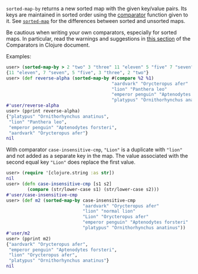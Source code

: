 `sorted-map-by` returns a new sorted map with the given key/value
pairs.  Its keys are maintained in sorted order using the
[comparator][ComparatorsInClojure] function given to it.  See
[`sorted-map`][doc-sorted-map] for the differences between sorted and
unsorted maps.

[ComparatorsInClojure]: https://github.com/jafingerhut/thalia/blob/master/doc/other-topics/comparators.md
[doc-sorted-map]: https://github.com/jafingerhut/thalia/blob/master/doc/project-docs/clojure.core-1.5.1/clojure.core/sorted-map.md

Be cautious when writing your own comparators, especially for sorted
maps.  In particular, read the warnings and suggestions in [this
section][ComparatorsInClojureSortedSets] of the Comparators in Clojure
document.

[ComparatorsInClojureSortedSets]: https://github.com/jafingerhut/thalia/blob/master/doc/other-topics/comparators.md#comparators-for-sorted-sets-and-maps-are-easy-to-get-wrong

Examples:

```clojure
user> (sorted-map-by > 2 "two" 3 "three" 11 "eleven" 5 "five" 7 "seven")
{11 "eleven", 7 "seven", 5 "five", 3 "three", 2 "two"}
user> (def reverse-alpha (sorted-map-by #(compare %2 %1)
                                        "aardvark" "Orycteropus afer"
                                        "lion" "Panthera leo"
                                        "emperor penguin" "Aptenodytes forsteri"
                                        "platypus" "Ornithorhynchus anatinus"))
#'user/reverse-alpha
user> (pprint reverse-alpha)
{"platypus" "Ornithorhynchus anatinus",
 "lion" "Panthera leo",
 "emperor penguin" "Aptenodytes forsteri",
 "aardvark" "Orycteropus afer"}
nil
```

With comparator `case-insensitive-cmp`, `"Lion"` is a duplicate with
`"lion"` and not added as a separate key in the map.  The value
associated with the second equal key `"Lion"` does replace the first
value.

```clojure
user> (require '[clojure.string :as str])
nil
user> (defn case-insensitive-cmp [s1 s2]
        (compare (str/lower-case s1) (str/lower-case s2)))
#'user/case-insensitive-cmp
user> (def m2 (sorted-map-by case-insensitive-cmp
                             "aardvark" "Orycteropus afer"
                             "lion" "normal lion"
                             "Lion" "Orycteropus afer"
                             "emperor penguin" "Aptenodytes forsteri"
                             "platypus" "Ornithorhynchus anatinus"))
#'user/m2
user> (pprint m2)
{"aardvark" "Orycteropus afer",
 "emperor penguin" "Aptenodytes forsteri",
 "lion" "Orycteropus afer",
 "platypus" "Ornithorhynchus anatinus"}
nil
```

